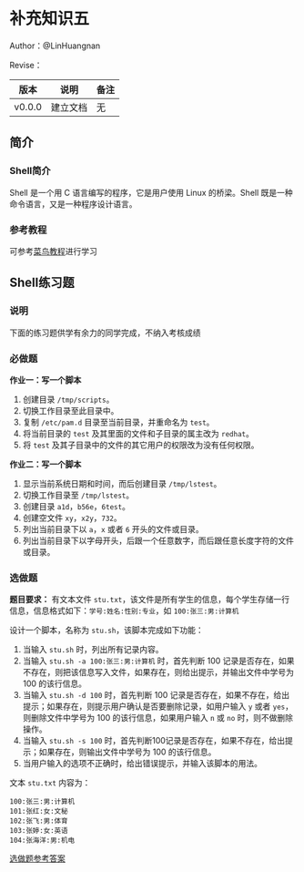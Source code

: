 # 补充知识五

Author：@LinHuangnan

Revise：

| 版本 | 说明 |备注|
| ---- | ---- | ---- |
| v0.0.0 | 建立文档 |无|

## 简介

### Shell简介

Shell 是一个用 C 语言编写的程序，它是用户使用 Linux 的桥梁。Shell 既是一种命令语言，又是一种程序设计语言。

### 参考教程
可参考[菜鸟教程](https://www.runoob.com/linux/linux-shell.html)进行学习

## Shell练习题

### 说明

下面的练习题供学有余力的同学完成，不纳入考核成绩

### 必做题

**作业一：写一个脚本**

1. 创建目录 `/tmp/scripts`。  
1. 切换工作目录至此目录中。
1. 复制 `/etc/pam.d` 目录至当前目录，并重命名为 `test`。
1. 将当前目录的 `test` 及其里面的文件和子目录的属主改为 `redhat`。
1. 将 `test` 及其子目录中的文件的其它用户的权限改为没有任何权限。

**作业二：写一个脚本**

1. 显示当前系统日期和时间，而后创建目录 `/tmp/lstest`。  
1. 切换工作目录至 `/tmp/lstest`。
1. 创建目录 `a1d`，`b56e`，`6test`。
1. 创建空文件 `xy`，`x2y`，`732`。
1. 列出当前目录下以 `a`，`x` 或者 `6` 开头的文件或目录。
1. 列出当前目录下以字母开头，后跟一个任意数字，而后跟任意长度字符的文件或目录。

### 选做题

**题目要求：** 有文本文件 `stu.txt`，该文件是所有学生的信息，每个学生存储一行信息，信息格式如下：`学号:姓名:性别:专业`，如 `100:张三:男:计算机`

设计一个脚本，名称为 `stu.sh`，该脚本完成如下功能：

1. 当输入 `stu.sh` 时，列出所有记录内容。
2. 当输入 `stu.sh -a 100:张三:男:计算机` 时，首先判断 100 记录是否存在，如果不存在，则把该信息写入文件，如果存在，则给出提示，并输出文件中学号为 100 的该行信息。
3. 当输入 `stu.sh -d 100` 时，首先判断 100 记录是否存在，如果不存在，给出提示；如果存在，则提示用户确认是否要删除记录，如用户输入 `y` 或者 `yes`，则删除文件中学号为 100 的该行信息，如果用户输入 `n` 或 `no` 时，则不做删除操作。
1. 当输入 `stu.sh -s 100` 时，首先判断100记录是否存在，如果不存在，给出提示；如果存在，则输出文件中学号为 100 的该行信息。
1. 当用户输入的选项不正确时，给出错误提示，并输入该脚本的用法。

文本 `stu.txt` 内容为：

```
100:张三:男:计算机
101:张红:女:文秘
102:张飞:男:体育
103:张婷:女:英语
104:张海洋:男:机电
```

[选做题参考答案](http://zfy421.iteye.com/blog/1972003)  

